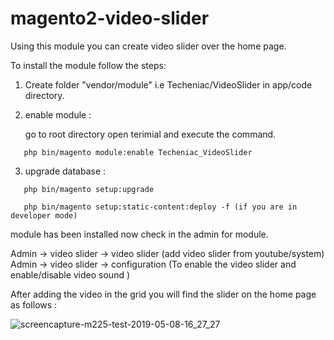 # magento2-video-slider

Using this module you can create video slider over the home page.

To install the module follow the steps: 

1. Create folder "vendor/module" i.e Techeniac/VideoSlider in app/code directory.

2. enable module :

   go to root directory open terimial and execute the command.
```
   php bin/magento module:enable Techeniac_VideoSlider
```
3. upgrade database :
```
   php bin/magento setup:upgrade

   php bin/magento setup:static-content:deploy -f (if you are in developer mode)
```
module has been installed now check in the admin for module.

Admin -> video slider -> video slider (add video slider from youtube/system)
Admin -> video slider -> configuration (To enable the video slider and enable/disable video sound )

After adding the video in the grid you will find the slider on the home page as follows : 

![screencapture-m225-test-2019-05-08-16_27_27](https://user-images.githubusercontent.com/14865794/57370768-86b88a80-71ae-11e9-9bba-822f0f44cba6.png)

